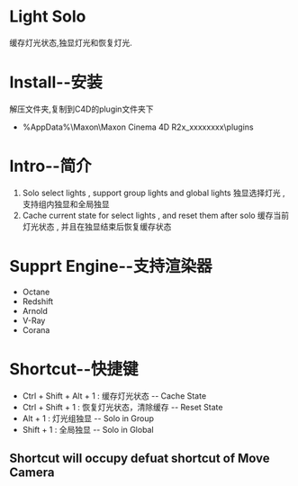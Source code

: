 # Light Solo
缓存灯光状态,独显灯光和恢复灯光.
# Install--安装
解压文件夹,复制到C4D的plugin文件夹下
- %AppData%\Maxon\Maxon Cinema 4D R2x_xxxxxxxx\plugins

# Intro--简介
1. Solo select lights , support group lights and global lights 
独显选择灯光 , 支持组内独显和全局独显
2. Cache current state for select lights , and reset them after solo
缓存当前灯光状态 , 并且在独显结束后恢复缓存状态

# Supprt Engine--支持渲染器
- Octane
- Redshift
- Arnold
- V-Ray
- Corana
# Shortcut--快捷键
- Ctrl + Shift + Alt + 1 : 缓存灯光状态 -- Cache State
- Ctrl + Shift + 1 : 恢复灯光状态，清除缓存 -- Reset State
- Alt + 1 : 灯光组独显 -- Solo in Group
- Shift + 1 : 全局独显 -- Solo in Global

## Shortcut will occupy defuat shortcut of Move Camera